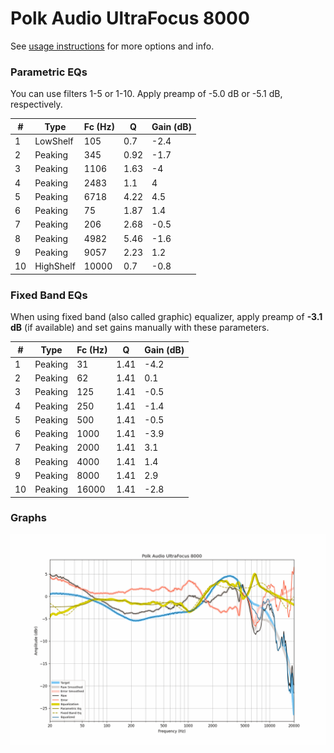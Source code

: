 # Polk Audio UltraFocus 8000
See [usage instructions](https://github.com/jaakkopasanen/AutoEq#usage) for more options and info.

### Parametric EQs
You can use filters 1-5 or 1-10. Apply preamp of -5.0 dB or -5.1 dB, respectively.

|   # | Type      |   Fc (Hz) |    Q |   Gain (dB) |
|-----|-----------|-----------|------|-------------|
|   1 | LowShelf  |       105 | 0.7  |        -2.4 |
|   2 | Peaking   |       345 | 0.92 |        -1.7 |
|   3 | Peaking   |      1106 | 1.63 |        -4   |
|   4 | Peaking   |      2483 | 1.1  |         4   |
|   5 | Peaking   |      6718 | 4.22 |         4.5 |
|   6 | Peaking   |        75 | 1.87 |         1.4 |
|   7 | Peaking   |       206 | 2.68 |        -0.5 |
|   8 | Peaking   |      4982 | 5.46 |        -1.6 |
|   9 | Peaking   |      9057 | 2.23 |         1.2 |
|  10 | HighShelf |     10000 | 0.7  |        -0.8 |

### Fixed Band EQs
When using fixed band (also called graphic) equalizer, apply preamp of **-3.1 dB** (if available) and set gains manually with these parameters.

|   # | Type    |   Fc (Hz) |    Q |   Gain (dB) |
|-----|---------|-----------|------|-------------|
|   1 | Peaking |        31 | 1.41 |        -4.2 |
|   2 | Peaking |        62 | 1.41 |         0.1 |
|   3 | Peaking |       125 | 1.41 |        -0.5 |
|   4 | Peaking |       250 | 1.41 |        -1.4 |
|   5 | Peaking |       500 | 1.41 |        -0.5 |
|   6 | Peaking |      1000 | 1.41 |        -3.9 |
|   7 | Peaking |      2000 | 1.41 |         3.1 |
|   8 | Peaking |      4000 | 1.41 |         1.4 |
|   9 | Peaking |      8000 | 1.41 |         2.9 |
|  10 | Peaking |     16000 | 1.41 |        -2.8 |

### Graphs
![](./Polk%20Audio%20UltraFocus%208000.png)
